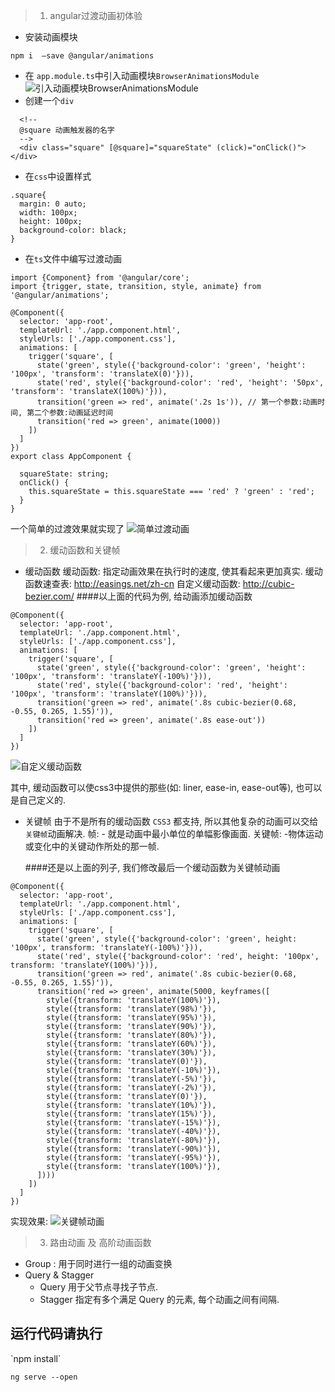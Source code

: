 > 1. angular过渡动画初体验
- 安装动画模块
```
npm i  —save @angular/animations
```
- 在 `app.module.ts`中引入动画模块`BrowserAnimationsModule`
![引入动画模块`BrowserAnimationsModule`](https://upload-images.jianshu.io/upload_images/1482909-6866fb869c485c9b.png?imageMogr2/auto-orient/strip%7CimageView2/2/w/600)
- 创建一个`div`
```
  <!--
  @square 动画触发器的名字
  -->
  <div class="square" [@square]="squareState" (click)="onClick()"></div>
```
- 在`css`中设置样式
```
.square{
  margin: 0 auto;
  width: 100px;
  height: 100px;
  background-color: black;
}
```
- 在`ts`文件中编写过渡动画
```
import {Component} from '@angular/core';
import {trigger, state, transition, style, animate} from '@angular/animations';

@Component({
  selector: 'app-root',
  templateUrl: './app.component.html',
  styleUrls: ['./app.component.css'],
  animations: [
    trigger('square', [
      state('green', style({'background-color': 'green', 'height': '100px', 'transform': 'translateX(0)'})),
      state('red', style({'background-color': 'red', 'height': '50px', 'transform': 'translateX(100%)'})),
      transition('green => red', animate('.2s 1s')), // 第一个参数:动画时间, 第二个参数:动画延迟时间
      transition('red => green', animate(1000))
    ])
  ]
})
export class AppComponent {

  squareState: string;
  onClick() {
    this.squareState = this.squareState === 'red' ? 'green' : 'red';
  }
}
```
一个简单的过渡效果就实现了
![简单过渡动画](https://upload-images.jianshu.io/upload_images/1482909-50ace711b61354af.gif?imageMogr2/auto-orient/strip)

> 2. 缓动函数和关键帧
- 缓动函数
缓动函数: 指定动画效果在执行时的速度, 使其看起来更加真实.
缓动函数速查表: http://easings.net/zh-cn
自定义缓动函数: http://cubic-bezier.com/
####以上面的代码为例, 给动画添加缓动函数
```
@Component({
  selector: 'app-root',
  templateUrl: './app.component.html',
  styleUrls: ['./app.component.css'],
  animations: [
    trigger('square', [
      state('green', style({'background-color': 'green', 'height': '100px', 'transform': 'translateY(-100%)'})),
      state('red', style({'background-color': 'red', 'height': '100px', 'transform': 'translateY(100%)'})),
      transition('green => red', animate('.8s cubic-bezier(0.68, -0.55, 0.265, 1.55)')),
      transition('red => green', animate('.8s ease-out'))
    ])
  ]
})
```
![自定义缓动函数](https://upload-images.jianshu.io/upload_images/1482909-5678db84b030ff25.gif?imageMogr2/auto-orient/strip)

其中, 缓动函数可以使css3中提供的那些(如: liner, ease-in, ease-out等), 也可以是自己定义的.

- 关键帧
由于不是所有的缓动函数 `CSS3` 都支持, 所以其他复杂的动画可以交给`关键帧`动画解决.
帧: - 就是动画中最小单位的单幅影像画面.
关键帧: -物体运动或变化中的关键动作所处的那一帧.

  ####还是以上面的列子, 我们修改最后一个缓动函数为关键帧动画
```
@Component({
  selector: 'app-root',
  templateUrl: './app.component.html',
  styleUrls: ['./app.component.css'],
  animations: [
    trigger('square', [
      state('green', style({'background-color': 'green', height: '100px', transform: 'translateY(-100%)'})),
      state('red', style({'background-color': 'red', height: '100px', transform: 'translateY(100%)'})),
      transition('green => red', animate('.8s cubic-bezier(0.68, -0.55, 0.265, 1.55)')),
      transition('red => green', animate(5000, keyframes([
        style({transform: 'translateY(100%)'}),
        style({transform: 'translateY(98%)'}),
        style({transform: 'translateY(95%)'}),
        style({transform: 'translateY(90%)'}),
        style({transform: 'translateY(80%)'}),
        style({transform: 'translateY(60%)'}),
        style({transform: 'translateY(30%)'}),
        style({transform: 'translateY(0)'}),
        style({transform: 'translateY(-10%)'}),
        style({transform: 'translateY(-5%)'}),
        style({transform: 'translateY(-2%)'}),
        style({transform: 'translateY(0)'}),
        style({transform: 'translateY(10%)'}),
        style({transform: 'translateY(15%)'}),
        style({transform: 'translateY(-15%)'}),
        style({transform: 'translateY(-40%)'}),
        style({transform: 'translateY(-80%)'}),
        style({transform: 'translateY(-90%)'}),
        style({transform: 'translateY(-95%)'}),
        style({transform: 'translateY(100%)'}),
      ])))
    ])
  ]
})
```
实现效果:
![关键帧动画](https://upload-images.jianshu.io/upload_images/1482909-0b3fde39c42069fe.gif?imageMogr2/auto-orient/strip)

> 3. 路由动画 及 高阶动画函数 
- Group : 用于同时进行一组的动画变换
- Query & Stagger
   - Query 用于父节点寻找子节点.
   - Stagger 指定有多个满足 Query 的元素, 每个动画之间有间隔.
   
<h2>运行代码请执行</h2>
`npm install`

`ng serve --open`
